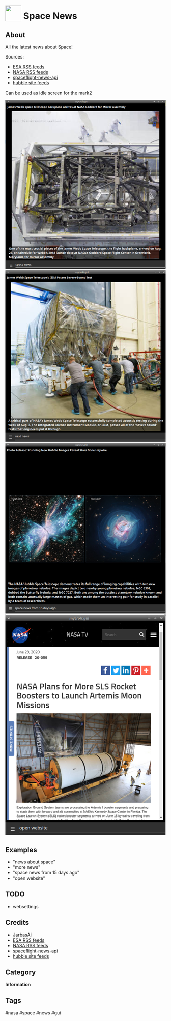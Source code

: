 # <img src='./icon.png' width='50' height='50' style='vertical-align:bottom'/> Space News

## About

All the latest news about Space!

Sources:
- [ESA RSS feeds](http://www.esa.int/Services/RSS_Feeds)
- [NASA RSS feeds](https://www.nasa.gov/content/nasa-rss-feeds)
- [spaceflight-news-api](https://spaceflightnewsapi.net/)
- [hubble site feeds](http://hubblesite.org/api/documentation#external_feed)

Can be used as idle screen for the mark2

![](gui.png)
![](gui1.png)
![](gui3.png)
![](gui4.png)

## Examples
* "news about space"
* "more news"
* "space news from 15 days ago"
* "open website"

## TODO
* websettings

## Credits
- JarbasAi
- [ESA RSS feeds](http://www.esa.int/Services/RSS_Feeds)
- [NASA RSS feeds](https://www.nasa.gov/content/nasa-rss-feeds)
- [spaceflight-news-api](https://spaceflightnewsapi.net/)
- [hubble site feeds](http://hubblesite.org/api/documentation#external_feed)

## Category
**Information**

## Tags
#nasa #space #news #gui
